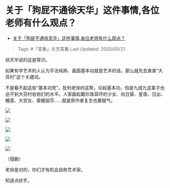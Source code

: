 # 关于「狗屁不通徐天华」这件事情,各位老师有什么观点？

- [关于「狗屁不通徐天华」这件事情,各位老师有什么观点？](https://www.zhihu.com/question/396155402/answer/1235881338)

>Tags: #「答集」文艺答集 
>Last Updated: 2020/05/21

徐天华说的这是常识。

如果有学艺术的人认为手法纯熟、画面基本功就是艺术的话，那么就先去查查“大芬村”这个关键词。

不是看不起这些“基本功党”，批判老徐的这帮，论起基本功，怕是九成九这辈子也达不到大芬村伯伯们的水平。人家画起戴珍珠耳环的少女、向日葵、星夜、日出、睡莲、大宫女、蒙娜丽莎……就是原作者复生也要服气。


![](https://pic2.zhimg.com/80/v2-7f85f915e84e8766531e8d6f086a8a5e_1440w.jpg?source=c8b7c179)

![](https://pic2.zhimg.com/80/v2-7fda41c0dec8adc4e4ef3d87fb4437cc_1440w.jpg?source=c8b7c179)

![](https://pic3.zhimg.com/80/v2-3a1c886d64e672ab2bb57b570504d619_1440w.jpg?source=c8b7c179)

![](https://pica.zhimg.com/80/v2-121f1a9a47fee25dc8f7b4bc19976b3f_1440w.jpg?source=c8b7c179)

![](https://pic2.zhimg.com/80/v2-57b28d49c2b3224d42ffae6258a153b7_1440w.jpg?source=c8b7c179)

（侵删）

老徐是对的，你们才有机会自称艺术家。

知道点好歹。